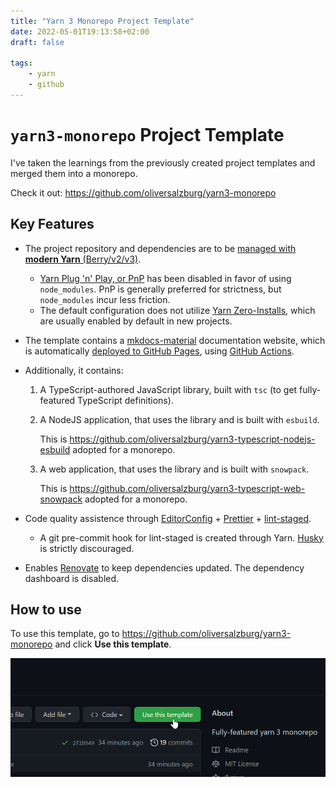 ```yaml
---
title: "Yarn 3 Monorepo Project Template"
date: 2022-05-01T19:13:58+02:00
draft: false

tags:
    - yarn
    - github
---
```


# `yarn3-monorepo` Project Template

I've taken the learnings from the previously created project templates and merged them into a monorepo.

Check it out: <https://github.com/oliversalzburg/yarn3-monorepo>

## Key Features

-   The project repository and dependencies are to be [managed with **modern Yarn** (Berry/v2/v3)](https://yarnpkg.com/).

    -   [Yarn Plug 'n' Play, or PnP](https://yarnpkg.com/features/pnp) has been disabled in favor of using `node_modules`. PnP is generally preferred for strictness, but `node_modules` incur less friction.
    -   The default configuration does not utilize [Yarn Zero-Installs](https://yarnpkg.com/features/zero-installs), which are usually enabled by default in new projects.

-   The template contains a [mkdocs-material](https://squidfunk.github.io/mkdocs-material/) documentation website, which is automatically [deployed to GitHub Pages](https://pages.github.com/), using [GitHub Actions](https://github.com/features/actions).

-   Additionally, it contains:

    1. A TypeScript-authored JavaScript library, built with `tsc` (to get fully-featured TypeScript definitions).

    2. A NodeJS application, that uses the library and is built with `esbuild`.

        This is <https://github.com/oliversalzburg/yarn3-typescript-nodejs-esbuild> adopted for a monorepo.

    3. A web application, that uses the library and is built with `snowpack`.

        This is <https://github.com/oliversalzburg/yarn3-typescript-web-snowpack> adopted for a monorepo.

-   Code quality assistence through [EditorConfig](https://editorconfig.org/) + [Prettier](https://prettier.io/) + [lint-staged](https://github.com/okonet/lint-staged).

    -   A git pre-commit hook for lint-staged is created through Yarn. [Husky](https://github.com/typicode/husky) is strictly discouraged.

-   Enables [Renovate](https://github.com/renovatebot/renovate) to keep dependencies updated. The dependency dashboard is disabled.

## How to use

To use this template, go to <https://github.com/oliversalzburg/yarn3-monorepo> and click **Use this template**.

![image-20220501192156087](index.assets/image-20220501192156087.png)
